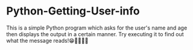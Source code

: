 # Python-Getting-User-info
This is a simple Python program which asks for the user's name and age then displays the output in a certain manner. Try executing it to find out what the message reads!😁🤷‍♂️🤷‍♂️

